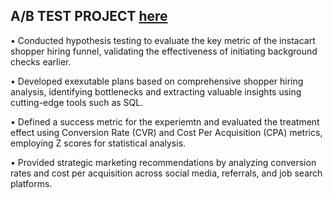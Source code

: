 ## A/B TEST PROJECT [here](https://github.com/moshingliu1109/AB_TEST)

• Conducted hypothesis testing to evaluate the key metric of the instacart shopper hiring funnel, validating the effectiveness of initiating background checks earlier.

• Developed exexutable plans based on comprehensive shopper hiring analysis, identifying bottlenecks and extracting valuable insights using cutting-edge tools such as SQL.

• Defined a success metric for the experiemtn and evaluated the treatment effect using Conversion Rate (CVR) and Cost Per Acquisition (CPA) metrics, employing Z scores for statistical analysis.

• Provided strategic marketing recommendations by analyzing conversion rates and cost per acquisition across social media, referrals, and job search platforms.
